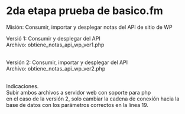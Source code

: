 # 2da etapa prueba de basico.fm
 
Misión: Consumir, importar y desplegar notas del API de sitio de WP

Versió 1: Consumir y desplegar del API <br>
         Archivo: obtiene_notas_api_wp_ver1.php <br><br>

Versión 2: Consumir, importar y desplegar del API <br>
          Archivo: obtiene_notas_api_wp_ver2.php <br><br>

Indicaciones. <br>
     Subir ambos archivos a servidor web con soporte para php <br>
     en el caso de la versión 2, solo cambiar la cadena de conexión hacia la base de datos con los parámetros correctos en la linea 19.
